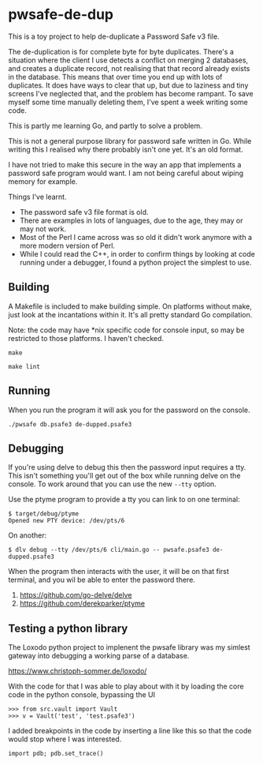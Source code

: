 # pwsafe-de-dup

This is a toy project to help de-duplicate a Password Safe v3 file.

The de-duplication is for complete byte for byte duplicates.  There's a
situation where the client I use detects a conflict on merging 2
databases, and creates a duplicate record, not realising that that
record already exists in the database.  This means that over time you
end up with lots of duplicates.  It does have ways to clear that up, but
due to laziness and tiny screens I've neglected that, and the problem
has become rampant.  To save myself some time manually deleting them,
I've spent a week writing some code.

This is partly me learning Go, and partly to solve a problem.

This is not a general purpose library for password safe written in Go.  While
writing this I realised why there probably isn't one yet.  It's an old format.

I have not tried to make this secure in the way an app that implements a
password safe program would want.  I am not being careful about wiping memory
for example.

Things I've learnt.

* The password safe v3 file format is old.
* There are examples in lots of languages, due to the age, they may or may not
  work.
* Most of the Perl I came across was so old it didn't work anymore with a more
  modern version of Perl.
* While I could read the C++, in order to confirm things by looking at code
  running under a debugger, I found a python project the simplest to use.

## Building

A Makefile is included to make building simple.  On platforms without make,
just look at the incantations within it.  It's all pretty standard Go
compilation.

Note: the code may have \*nix specific code for console input, so may be
restricted to those platforms.  I haven't checked.

    make

    make lint

## Running

When you run the program it will ask you for the password on the console.

    ./pwsafe db.psafe3 de-dupped.psafe3

## Debugging

If you're using delve to debug this then the password input requires a
tty.  This isn't something you'll get out of the box while running delve on
the console.  To work around that you can use the new `--tty` option.

Use the ptyme program to provide a tty you can link to on one terminal:

    $ target/debug/ptyme
    Opened new PTY device: /dev/pts/6

On another:

    $ dlv debug --tty /dev/pts/6 cli/main.go -- pwsafe.psafe3 de-dupped.psafe3

When the program then interacts with the user, it will be on that first
terminal, and you wil be able to enter the password there.

1. https://github.com/go-delve/delve
1. https://github.com/derekparker/ptyme

## Testing a python library

The Loxodo python project to implenent the pwsafe library was my simlest
gateway into debugging a working parse of a database.

https://www.christoph-sommer.de/loxodo/

With the code for that I was able to play about with it by loading the core
code in the python console, bypassing the UI

    >>> from src.vault import Vault
    >>> v = Vault('test', 'test.psafe3')

I added breakpoints in the code by inserting a line like this so that the code
would stop where I was interested.

    import pdb; pdb.set_trace()
